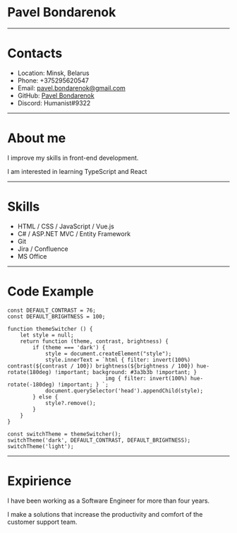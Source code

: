 # Pavel Bondarenok

---
# Contacts
* Location: Minsk, Belarus
* Phone: +375295620547
* Email: pavel.bondarenok@gmail.com
* GitHub: [Pavel Bondarenok](https://github.com/pbond)
* Discord: Humanist#9322 

---
# About me
I improve my skills in front-end development. 

I am interested in learning TypeScript and React

---
# Skills
* HTML / CSS / JavaScript / Vue.js
* C# / ASP.NET MVC / Entity Framework
* Git
* Jira / Confluence
* MS Office

---
# Code Example
```
const DEFAULT_CONTRAST = 76;
const DEFAULT_BRIGHTNESS = 100;

function themeSwitcher () {
    let style = null;
    return function (theme, contrast, brightness) {
        if (theme === 'dark') {
            style = document.createElement("style");
            style.innerText = `html { filter: invert(100%) contrast(${contrast / 100}) brightness(${brightness / 100}) hue-rotate(180deg) !important; background: #3a3b3b !important; } 
                               img { filter: invert(100%) hue-rotate(-180deg) !important; } `;
            document.querySelector('head').appendChild(style);
        } else {
            style?.remove();
        }
    }
}

const switchTheme = themeSwitcher();
switchTheme('dark', DEFAULT_CONTRAST, DEFAULT_BRIGHTNESS);
switchTheme('light');
```
---
# Expirience
I have been working as a Software Engineer for more than four years.

I make a solutions that increase the productivity and comfort of the customer support team.